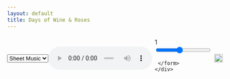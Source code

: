```yaml
---
layout: default
title: Days of Wine & Roses
---
```

<head>
<script>
window.onload = function () {
 
  var v = document.getElementById("myAudio");
  var p = document.getElementById("pbr");
  var c = document.getElementById("currentPbr");
 
  p.addEventListener('input',function(){
    c.innerHTML = p.value;
    v.playbackRate = p.value;
  },false);
 
};
</script>
<style>
.audio_select {
  display: flex;
  justify-content: space-evenly;
  align-items: center;
  padding-top: 6px;
  padding-bottom: 6px;
  border: 2px black;
  border-style: hidden
}
.sheet_music {
  border: 2px black;
  border-style: hidden
}
.pbr_form {
  padding-left: 6px;
  padding-right: 6px;
  border: 2px black;
  border-style: hidden
}
</style>
</head>
<body>
<div class="audio_select">
  <select onchange="document.getElementById('music').src = this.value">
   <option value="https://github.com/darluzmusic/low-brass-studio/raw/master/docs/assets/wr00.svg">Sheet Music</option>
   <option value="https://github.com/darluzmusic/low-brass-studio/raw/master/docs/assets/wr01.svg">Solo Guide</option>
   <option value="https://github.com/darluzmusic/low-brass-studio/raw/master/docs/assets/wr02.svg">Roots</option>
   <option value="https://github.com/darluzmusic/low-brass-studio/raw/master/docs/assets/wr03.svg">7ths to 3rds</option>
   <option value="https://github.com/darluzmusic/low-brass-studio/raw/master/docs/assets/wr04.svg">1st 2 Notes</option>
   <option value="https://github.com/darluzmusic/low-brass-studio/raw/master/docs/assets/wr05.svg">1st 3 Notes</option>
   <option value="https://github.com/darluzmusic/low-brass-studio/raw/master/docs/assets/wr06.svg">Triads</option>
   <option value="https://github.com/darluzmusic/low-brass-studio/raw/master/docs/assets/wr07.svg">1st 5 Notes</option>
   <option value="https://github.com/darluzmusic/low-brass-studio/raw/master/docs/assets/wr08.svg">7th Chords</option>
   </select>
  <audio id="myAudio" controls>
    <source src="https://github.com/darluzmusic/low-brass-studio/raw/master/docs/assets/audio/wr.mp3" type="audio/mpeg">
    Your browser does not support the audio element.
   </audio>
     <div class="pbr_form">
      <form>
       <span id="currentPbr">1</span><br>
       <input id="pbr" type="range" value="1" 
                    min="0.25" max="2" step="0.25" >
 
     </form>
    </div>
</div>
<center>
<div class="sheet_music">
<img id="music" src="https://github.com/darluzmusic/low-brass-studio/raw/master/docs/assets/wr00.svg" width="100%">
</div>
<center>
<body>
